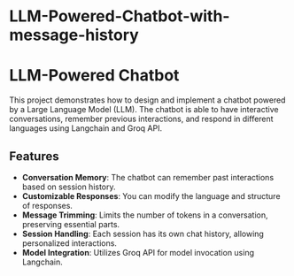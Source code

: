 # LLM-Powered-Chatbot-with-message-history

# LLM-Powered Chatbot

This project demonstrates how to design and implement a chatbot powered by a Large Language Model (LLM). The chatbot is able to have interactive conversations, remember previous interactions, and respond in different languages using Langchain and Groq API.

## Features

- **Conversation Memory**: The chatbot can remember past interactions based on session history.
- **Customizable Responses**: You can modify the language and structure of responses.
- **Message Trimming**: Limits the number of tokens in a conversation, preserving essential parts.
- **Session Handling**: Each session has its own chat history, allowing personalized interactions.
- **Model Integration**: Utilizes Groq API for model invocation using Langchain.
